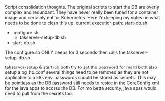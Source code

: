 Script consolidation thoughts. 
The original scripts to start the DB are overly complex and redundant. They have never really been tuned for a container image and certainly not for Kubernetes. 
Here I'm keeping my notes on what needs to be done to clean this up. 
current execution path:
start-db.sh 
   - configure.sh 
      - takserver-setup-db.sh 
- start-db.sh 

The configure.sh ONLY sleeps for 3 seconds then calls the takserver-setup-db.sh 

takserver-setup & start-db both try to set the password for marti 
both also setup a pg_hb.conf 
several things need to be removed as they are not applicable to a k8s env.
passwords should be stored as secrets. This may be pointless as the DB password still needs to reside in the CoreConfig.xml for the java apps to access the DB. For mo betta security, java apss would need to pull from the secrets too. 
